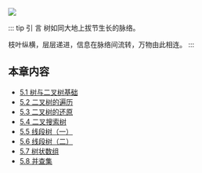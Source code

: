 ![](https://qcdn.itcharge.cn/images/20250923140359.png)

::: tip 引  言
树如同大地上拔节生长的脉络。

枝叶纵横，层层递进，信息在脉络间流转，万物由此相连。
:::

## 本章内容

- [5.1 树与二叉树基础](https://github.com/ITCharge/AlgoNote/tree/main/docs/05_tree/05_01_tree_basic.md)
- [5.2 二叉树的遍历](https://github.com/ITCharge/AlgoNote/tree/main/docs/05_tree/05_02_binary_tree_traverse.md)
- [5.3 二叉树的还原](https://github.com/ITCharge/AlgoNote/tree/main/docs/05_tree/05_03_binary_tree_reduction.md)
- [5.4 二叉搜索树](https://github.com/ITCharge/AlgoNote/tree/main/docs/05_tree/05_04_binary_search_tree.md)
- [5.5 线段树（一）](https://github.com/ITCharge/AlgoNote/tree/main/docs/05_tree/05_05_segment_tree_01.md)
- [5.6 线段树（二）](https://github.com/ITCharge/AlgoNote/tree/main/docs/05_tree/05_06_segment_tree_02.md)
- [5.7 树状数组](https://github.com/ITCharge/AlgoNote/tree/main/docs/05_tree/05_07_binary_indexed_tree.md)
- [5.8 并查集](https://github.com/ITCharge/AlgoNote/tree/main/docs/05_tree/05_08_union_find.md)